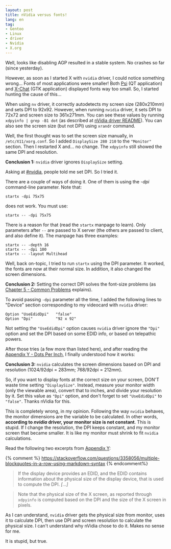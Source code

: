 ```yaml
---
layout: post
title: nVidia versus fonts!
lang: en
tag:
- Gentoo
- Linux
- driver
- Nvidia
- X.org
---
```


Well, looks like disabling AGP resulted in a stable system. No crashes so far (since yesterday).

However, as soon as I started X with `nvidia` driver, I could notice something wrong… Fonts of most applications were smaller! Both [Psi](http://psi-im.org/) (QT application) and [X-Chat](http://www.xchat.org/) (GTK application) displayed fonts way too small. So, I started hunting the cause of this…


When using `nv` driver, it correctly autodetects my screen size (280x210mm) and sets DPI to 92x92. However, when running `nvidia` driver, it sets DPI to 72x72 and screen size to 361x271mm. You can see these values by running `xdpyinfo | grep -B1 dot` (as described at [nVidia driver README](http://download.nvidia.com/XFree86/Linux-x86/1.0-8178/README/appendix-y.html)). You can also see the screen size (but not DPI) using `xrandr` command.

Well, the first thought was to set the screen size manually, in `/etc/X11/xorg.conf`. So I added `DisplaySize 280 210` to the `"Monitor"` section. Then I restarted X and… no change. The `xdpyinfo` still showed the same DPI and resolution.

**Conclusion 1:** `nvidia` driver ignores `DisplaySize` setting.

Asking at [#nvidia](irc://irc.freenode.net/nvidia), people told me set DPI. So I tried it.

There are a couple of ways of doing it. One of them is using the _-dpi_ command-line parameter. Note that:

    startx -dpi 75x75

does not work. You must use:

    startx -- -dpi 75x75

There is a reason for that (read the `startx` manpage to learn). Only parameters after `--` are passed to X server (the others are passed to client, and also define it). The manpage has three examples:

    startx -- -depth 16
    startx -- -dpi 100
    startx -- -layout Multihead

Well, back on-topic, I tried to run `startx` using the DPI parameter. It worked, the fonts are now at their normal size. In addition, it also changed the screen dimensions.

**Conclusion 2:** Setting the correct DPI solves the font-size problems (as [Chapter 5 - Common Problems](http://download.nvidia.com/XFree86/Linux-x86/1.0-8178/README/chapter-05.html) explains).

To avoid passing `-dpi` parameter all the time, I added the following lines to "Device" section corresponding to my videocard with `nvidia` driver:

    Option "UseEdidDpi"   "false"
    Option "Dpi"          "92 x 92"

Not setting the `"UseEdidDpi"` option causes `nvidia` driver ignore the `"Dpi"` option and set the DPI based on some EDID info, or based on telepathic powers.

After those tries (a few more than listed here), and after reading the [Appendix Y - Dots Per Inch](http://download.nvidia.com/XFree86/Linux-x86/1.0-8178/README/appendix-y.html), I finally understood how it works:

**Conclusion 3:** `nvidia` calculates the screen dimensions based on DPI and resolution (1024/92dpi = 283mm; 768/92dpi = 212mm).

So, if you want to display fonts at the correct size on your screen, DON'T waste time setting `"DisplaySize"`. Instead, measure your monitor width (only the viewable area), convert that to inches, and divide your resolution by it. Set this value as `"Dpi"` option, and don't forget to set `"UseEdidDpi"` to `"false"`. Thanks nVidia for this.

This is completely wrong, in my opinion. Following the way `nvidia` behaves, the monitor dimensions are the variable to be calculated. In other words, **according to _nvidia_ driver, your monitor size is not constant**. This is stupid. If I change the resolution, the DPI keeps constant, and my monitor screen that became smaller. It is like my monitor must shrink to fit `nvidia` calculations.

Read the following two excerpts from [Appendix Y](http://download.nvidia.com/XFree86/Linux-x86/1.0-8178/README/appendix-y.html):

{% comment %} https://stackoverflow.com/questions/3358056/multiple-blockquotes-in-a-row-using-markdown-syntax {% endcomment%}

> If the display device provides an EDID, and the EDID contains information about the physical size of the display device, that is used to compute the DPI. _[…]_

> Note that the physical size of the X screen, as reported through `xdpyinfo` is computed based on the DPI and the size of the X screen in pixels.

As I can understand, `nvidia` driver gets the physical size from monitor, uses it to calculate DPI, then use DPI and screen resolution to calculate the physical size. I can't understand why nVidia chose to do it. Makes no sense for me.

It is stupid, but true.
